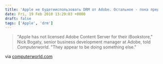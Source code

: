 ```yaml
---
title: 'Apple не будетииспользовать DRM от Adobe. Остальное - пока предположения'
date: Fri, 19 Feb 2010 13:29:03 +0000
draft: false
tags: ['Apple', 'drm']
---
```


> "Apple has not licensed Adobe Content Server for their iBookstore," Nick Bogaty, senior business development manager at Adobe, told _Computerworld_. "They appear to be doing something else."

via [computerworld.com](http://www.computerworld.com/s/article/9158398/Apple_disses_our_DRM_for_iPad_Adobe_says)
